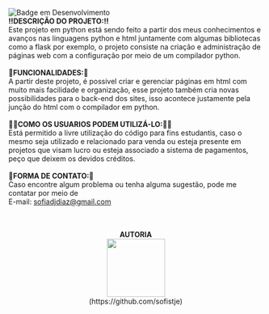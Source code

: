 ![Badge em Desenvolvimento](http://img.shields.io/static/v1?label=STATUS&message=EM%20DESENVOLVIMENTO&color=GREEN&style=for-the-badge)
<br><b>‼DESCRIÇÃO DO PROJETO:‼</b><br>
Este projeto em python está sendo feito a partir dos meus conhecimentos e avanços nas linguagens python e html juntamente com algumas bibliotecas como a flask por exemplo, o projeto consiste na criação e administração de páginas web com a configuração por meio de um compilador python.
<br><br><b>🚧FUNCIONALIDADES:🚧</b><br>
A partir deste projeto, é possivel criar e gerenciar páginas em html com muito mais facilidade e organização, esse projeto também cria novas possibilidades para o back-end dos sites, isso acontece justamente pela junção do html com o compilador em python.
<br><br><b>🙎‍♂️COMO OS USUARIOS PODEM UTILIZÁ-LO:🙎‍♀️</b><br>
Está permitido a livre utilização do código para fins estudantis, caso o mesmo seja utilizado e relacionado para venda ou esteja presente em projetos que visam lucro ou esteja associado a sistema de pagamentos, peço que deixem os devidos créditos.
<br><br><b>📩FORMA DE CONTATO:📧</b><br>
Caso encontre algum problema ou tenha alguma sugestão, pode me contatar por meio de
<br>E-mail: sofiadjdiaz@gmail.com<br>
<p align="center">
<br><br><b>AUTORIA</b><br>
<img src="https://avatars.githubusercontent.com/u/80482671?v=4" width=115><br>(https://github.com/sofistje)
</p>

